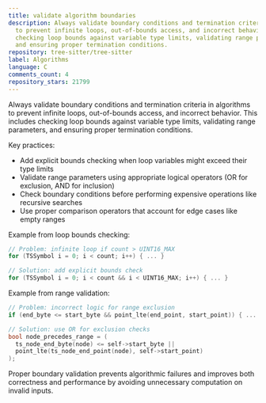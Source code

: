 ```yaml
---
title: validate algorithm boundaries
description: Always validate boundary conditions and termination criteria in algorithms
  to prevent infinite loops, out-of-bounds access, and incorrect behavior. This includes
  checking loop bounds against variable type limits, validating range parameters,
  and ensuring proper termination conditions.
repository: tree-sitter/tree-sitter
label: Algorithms
language: C
comments_count: 4
repository_stars: 21799
---
```


Always validate boundary conditions and termination criteria in algorithms to prevent infinite loops, out-of-bounds access, and incorrect behavior. This includes checking loop bounds against variable type limits, validating range parameters, and ensuring proper termination conditions.

Key practices:
- Add explicit bounds checking when loop variables might exceed their type limits
- Validate range parameters using appropriate logical operators (OR for exclusion, AND for inclusion)
- Check boundary conditions before performing expensive operations like recursive searches
- Use proper comparison operators that account for edge cases like empty ranges

Example from loop bounds checking:
```c
// Problem: infinite loop if count > UINT16_MAX
for (TSSymbol i = 0; i < count; i++) { ... }

// Solution: add explicit bounds check
for (TSSymbol i = 0; i < count && i < UINT16_MAX; i++) { ... }
```

Example from range validation:
```c
// Problem: incorrect logic for range exclusion
if (end_byte <= start_byte && point_lte(end_point, start_point)) { ... }

// Solution: use OR for exclusion checks
bool node_precedes_range = (
  ts_node_end_byte(node) <= self->start_byte ||
  point_lte(ts_node_end_point(node), self->start_point)
);
```

Proper boundary validation prevents algorithmic failures and improves both correctness and performance by avoiding unnecessary computation on invalid inputs.
